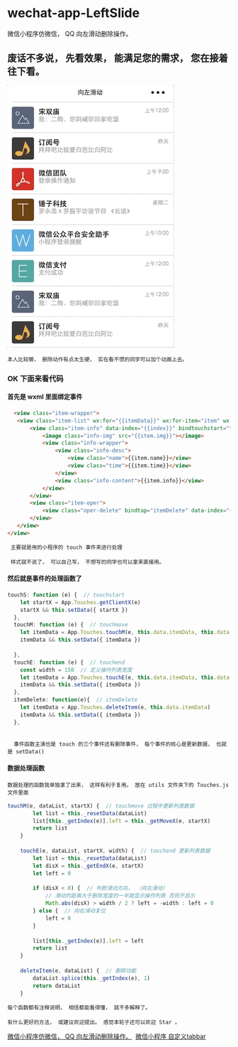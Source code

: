 # wechat-app-LeftSlide
微信小程序仿微信， QQ 向左滑动删除操作。


## 废话不多说， 先看效果， 能满足您的需求， 您在接着往下看。



![](./images/gif.gif)


    本人比较懒， 删除动作有点太生硬， 实在看不惯的同学可以加个动画上去。
   
### OK 下面来看代码

#### 首先是 wxml 里面绑定事件 
    
 ``` html
   <view class="item-wrapper">
    <view class="item-list" wx:for="{{itemData}}" wx:for-item="item" wx:for-index="index" wx:key="that">
        <view class="item-info" data-index="{{index}}" bindtouchstart="touchS" bindtouchmove="touchM" bindtouchend="touchE" style="left:{{item.left + 'rpx'}}">
            <image class="info-img" src="{{item.img}}"></image>
            <view class="info-wrapper">
                <view class="info-desc">
                    <view class="name">{{item.name}}</view>
                    <view class="time">{{item.time}}</view>
                </view>
                <view class="info-content">{{item.info}}</view>
            </view>
        </view>
        <view class="item-oper">
            <view class="oper-delete" bindtap="itemDelete" data-index="{{index}}">删除</view>
        </view>
    </view>
</view>
```

     主要就是用的小程序的 touch 事件来进行处理
     
     样式就不说了， 可以自己写， 不想写的同学也可以拿来直接用。
    
#### 然后就是事件的处理函数了

``` javascript
touchS: function (e) {  // touchstart
    let startX = App.Touches.getClientX(e)
    startX && this.setData({ startX })
  },
  touchM: function (e) {  // touchmove
    let itemData = App.Touches.touchM(e, this.data.itemData, this.data.startX)
    itemData && this.setData({ itemData })

  },
  touchE: function (e) {  // touchend
    const width = 150  // 定义操作列表宽度
    let itemData = App.Touches.touchE(e, this.data.itemData, this.data.startX, width)
    itemData && this.setData({ itemData })
  },
  itemDelete: function(e){  // itemDelete
    let itemData = App.Touches.deleteItem(e, this.data.itemData)
    itemData && this.setData({ itemData })
  },
  
  ```
  
      事件函数主演也是 touch 的三个事件还有删除事件， 每个事件的核心是更新数据， 也就是 setData()
    
    
#### 数据处理函数

    数据处理的函数我单独拿了出来， 这样有利于复用。 放在 utils 文件夹下的 Touches.js 文件里面
    
``` javascript
touchM(e, dataList, startX) {  // touchmove 过程中更新列表数据
        let list = this._resetData(dataList)
        list[this._getIndex(e)].left = this._getMoveX(e, startX)
        return list
    }

    touchE(e, dataList, startX, width) {  // touchend 更新列表数据
        let list = this._resetData(dataList)
        let disX = this._getEndX(e, startX)
        let left = 0

        if (disX < 0) {  // 判断滑动方向， （向左滑动）
            // 滑动的距离大于删除宽度的一半就显示操作列表 否则不显示
            Math.abs(disX) > width / 2 ? left = -width : left = 0
        } else {  // 向右滑动复位
            left = 0
        }

        list[this._getIndex(e)].left = left
        return list
    }

    deleteItem(e, dataList) {  // 删除功能
        dataList.splice(this._getIndex(e), 1)
        return dataList
    }
```

    每个函数都有注释说明， 相信都能看得懂， 就不多解释了。 
      
    有什么更好的方法， 或建议欢迎提出。 感觉本轮子还可以欢迎 Star 。
    
 
[微信小程序仿微信， QQ 向左滑动删除操作。](https://github.com/songzeng2016/wechat-app-LeftSlide) 
[微信小程序 自定义tabbar](https://github.com/songzeng2016/wechat-app-tabbar)
